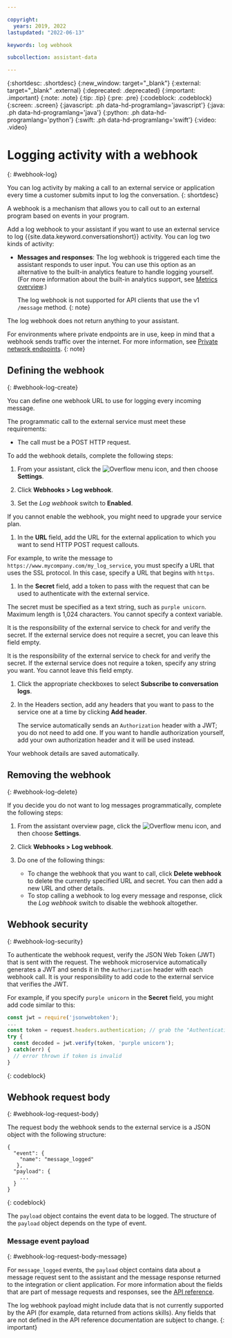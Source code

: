 ```yaml
---

copyright:
  years: 2019, 2022
lastupdated: "2022-06-13"

keywords: log webhook

subcollection: assistant-data

---
```


{:shortdesc: .shortdesc}
{:new_window: target="_blank"}
{:external: target="_blank" .external}
{:deprecated: .deprecated}
{:important: .important}
{:note: .note}
{:tip: .tip}
{:pre: .pre}
{:codeblock: .codeblock}
{:screen: .screen}
{:javascript: .ph data-hd-programlang='javascript'}
{:java: .ph data-hd-programlang='java'}
{:python: .ph data-hd-programlang='python'}
{:swift: .ph data-hd-programlang='swift'}
{:video: .video}

# Logging activity with a webhook
{: #webhook-log}

You can log activity by making a call to an external service or application every time a customer submits input to log the conversation.
{: shortdesc}

A webhook is a mechanism that allows you to call out to an external program based on events in your program.

Add a log webhook to your assistant if you want to use an external service to log {{site.data.keyword.conversationshort}} activity. You can log two kinds of activity:

- **Messages and responses**: The log webhook is triggered each time the assistant responds to user input. You can use this option as an alternative to the built-in analytics feature to handle logging yourself. (For more information about the built-in analytics support, see [Metrics overview](/docs/assistant-data?topic=assistant-data-logs-overview).)

  The log webhook is not supported for API clients that use the v1 `/message` method.
  {: note}

The log webhook does not return anything to your assistant.

For environments where private endpoints are in use, keep in mind that a webhook sends traffic over the internet. For more information, see [Private network endpoints](/docs/assistant?topic=assistant-security#security-private-endpoints).
{: note}

## Defining the webhook
{: #webhook-log-create}

You can define one webhook URL to use for logging every incoming message.

The programmatic call to the external service must meet these requirements:

- The call must be a POST HTTP request.

To add the webhook details, complete the following steps:

1. From your assistant, click the ![Overflow menu](images/kebab.png) icon, and then choose **Settings**.

1. Click **Webhooks > Log webhook**.

1. Set the *Log webhook* switch to **Enabled**.

  If you cannot enable the webhook, you might need to upgrade your service plan.

1. In the **URL** field, add the URL for the external application to which you want to send HTTP POST request callouts.

  For example, to write the message to `https://www.mycompany.com/my_log_service`, you must specify a URL that uses the SSL protocol. In this case, specify a URL that begins with `https`.

1. In the **Secret** field, add a token to pass with the request that can be used to authenticate with the external service.

  The secret must be specified as a text string, such as `purple unicorn`.  Maximum length is 1,024 characters. You cannot specify a context variable.

  It is the responsibility of the external service to check for and verify the secret. If the external service does not require a secret, you can leave this field empty.

  It is the responsibility of the external service to check for and verify the secret. If the external service does not require a token, specify any string you want. You cannot leave this field empty.

1. Click the appropriate checkboxes to select **Subscribe to conversation logs**.

1. In the Headers section, add any headers that you want to pass to the service one at a time by clicking **Add header**.

    The service automatically sends an `Authorization` header with a JWT; you do not need to add one. If you want to handle authorization yourself, add your own authorization header and it will be used instead.

Your webhook details are saved automatically.

## Removing the webhook
{: #webhook-log-delete}

If you decide you do not want to log messages programmatically, complete the following steps:

1. From the assistant overview page, click the ![Overflow menu](images/kebab.png) icon, and then choose **Settings**.

1. Click **Webhooks > Log webhook**.

1. Do one of the following things:

    - To change the webhook that you want to call, click **Delete webhook** to delete the currently specified URL and secret. You can then add a new URL and other details.
    - To stop calling a webhook to log every message and response, click the *Log webhook* switch to disable the webhook altogether.

## Webhook security
{: #webhook-log-security}

To authenticate the webhook request, verify the JSON Web Token (JWT) that is sent with the request. The webhook microservice automatically generates a JWT and sends it in the `Authorization` header with each webhook call. It is your responsibility to add code to the external service that verifies the JWT.

For example, if you specify `purple unicorn` in the **Secret** field, you might add code similar to this:

```javascript
const jwt = require('jsonwebtoken');
...
const token = request.headers.authentication; // grab the "Authentication" header
try {
  const decoded = jwt.verify(token, 'purple unicorn');
} catch(err) {
  // error thrown if token is invalid
}
```
{: codeblock}

## Webhook request body
{: #webhook-log-request-body}

The request body the webhook sends to the external service is a JSON object with the following structure:

```
{
  "event": {
    "name": "message_logged"
   },
  "payload": {
    ...
  }
}
```
{: codeblock}

The `payload` object contains the event data to be logged. The structure of the `payload` object depends on the type of event.

### Message event payload
{: #webhook-log-request-body-message}

For `message_logged` events, the `payload` object contains data about a message request sent to the assistant and the message response returned to the integration or client application. For more information about the fields that are part of message requests and responses, see the [API reference](https://cloud.ibm.com/apidocs/assistant/assistant-data-v2#message).

The log webhook payload might include data that is not currently supported by the API (for example, data returned from actions skills). Any fields that are not defined in the API reference documentation are subject to change.
{: important}
